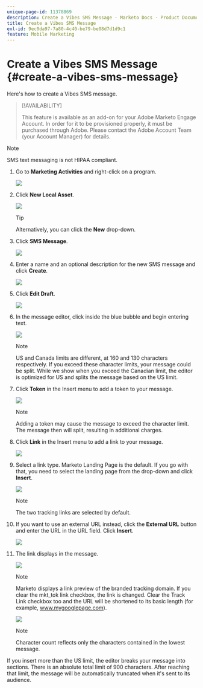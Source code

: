 ```yaml
---
unique-page-id: 11378869
description: Create a Vibes SMS Message - Marketo Docs - Product Documentation
title: Create a Vibes SMS Message
exl-id: 9ec0da97-7a80-4c40-be79-be08d7d1d9c1
feature: Mobile Marketing
---
```

# Create a Vibes SMS Message {#create-a-vibes-sms-message}

Here's how to create a Vibes SMS message.

>[!AVAILABILITY]
>
>This feature is available as an add-on for your Adobe Marketo Engage Account. In order for it to be provisioned properly, it must be purchased through Adobe. Please contact the Adobe Account Team (your Account Manager) for details.

>[!NOTE]
>
>SMS text messaging is not HIPAA compliant.

1. Go to **Marketing Activities** and right-click on a program.

   ![](assets/mobile-right-click-hand.jpg)

1. Click **New Local Asset**.

   ![](assets/new-local-asset-hand.jpg)

   >[!TIP]
   >
   >Alternatively, you can click the **New** drop-down.

1. Click **SMS Message**.

   ![](assets/new-local-asset-selection-hand.jpg)

1. Enter a name and an optional description for the new SMS message and click **Create**.

   ![](assets/new-sms-message-offer-ends-soon-hands.jpg)

1. Click **Edit Draft**.

   ![](assets/edit-draft-hand.jpg)

1. In the message editor, click inside the blue bubble and begin entering text.

   ![](assets/message-text-pencil.jpg)

   >[!NOTE]
   >
   >US and Canada limits are different, at 160 and 130 characters respectively. If you exceed these character limits, your message could be split. While we show when you exceed the Canadian limit, the editor is optimized for US and splits the message based on the US limit.

1. Click **Token** in the Insert menu to add a token to your message.

   ![](assets/add-token-real-hand.jpg)

   >[!NOTE]
   >
   >Adding a token may cause the message to exceed the character limit. The message then will split, resulting in additional charges.

1. Click **Link** in the Insert menu to add a link to your message.

   ![](assets/full-message-link-hand.jpg)

1. Select a link type. Marketo Landing Page is the default. If you go with that, you need to select the landing page from the drop-down and click **Insert**.

   ![](assets/insert-link-real-hands.jpg)

   >[!NOTE]
   >
   >The two tracking links are selected by default.

1. If you want to use an external URL instead, click the **External URL** button and enter the URL in the URL field. Click **Insert**.

   ![](assets/insert-link-url-hands.jpg)

1. The link displays in the message.

   ![](assets/link-added.jpg)

   >[!NOTE]
   >
   >Marketo displays a link preview of the branded tracking domain. If you clear the mkt_tok link checkbox, the link is changed. Clear the Track Link checkbox too and the URL will be shortened to its basic length (for example, www.mygooglepage.com).

   ![](assets/image2016-7-27-16-3a20-3a16.png)

   >[!NOTE]
   >
   >Character count reflects only the characters contained in the lowest message.

If you insert more than the US limit, the editor breaks your message into sections. There is an absolute total limit of 900 characters. After reaching that limit, the message will be automatically truncated when it's sent to its audience.
